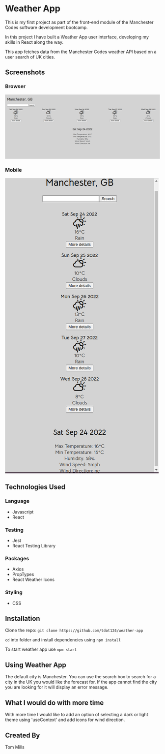 # Weather App

This is my first project as part of the front-end module of the Manchester Codes software development bootcamp.

In this project I have built a Weather App user interface, developing my skills in React along the way.

This app fetches data from the Manchester Codes weather API based on a user search of UK cities.

## Screenshots

### Browser

![Browser view of weather app](browser-view.png)

### Mobile

![Mobile view of weather app](mobile-view.png)

## Technologies Used

### Language

- Javascript
- React

### Testing

- Jest
- React Testing Library

### Packages

- Axios
- PropTypes
- React Weather Icons

### Styling

- CSS

## Installation

Clone the repo: `git clone https://github.com/tdot124/weather-app`

`cd` into folder and install dependencies using `npm install`

To start weather app use `npm start`

## Using Weather App

The default city is Manchester. You can use the search box to search for a city in the UK you would like the forecast for. If the app cannot find the city you are looking for it will display an error message.

## What I would do with more time

With more time I would like to add an option of selecting a dark or light theme using 'useContext' and add icons for wind direction.

## Created By

Tom Mills
